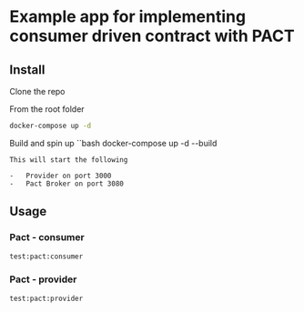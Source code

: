 # Example app for implementing consumer driven contract with PACT

## Install

Clone the repo

From the root folder

```bash
docker-compose up -d
```

Build and spin up
``bash
docker-compose up -d --build

```
This will start the following

-   Provider on port 3000
-   Pact Broker on port 3080
```

## Usage

### Pact - consumer

```bash
test:pact:consumer
```

### Pact - provider

```bash
test:pact:provider
```

